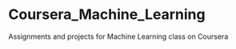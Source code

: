 Coursera_Machine_Learning
=========================

Assignments and projects for Machine Learning class on Coursera
